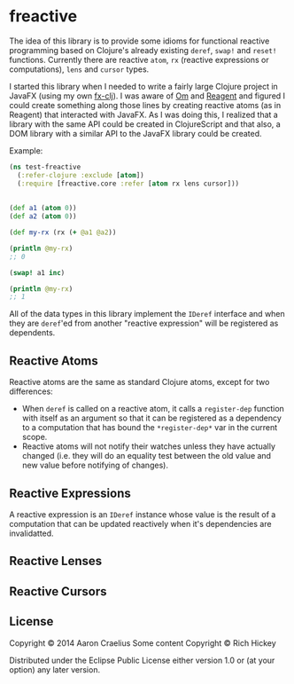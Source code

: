# freactive

The idea of this library is to provide some idioms for functional reactive
programming based on Clojure's already existing `deref`, `swap!` and `reset!`
functions. Currently there are reactive `atom`, `rx` (reactive expressions or computations), `lens`
and `cursor` types.

I started this library when I needed to write a fairly
large Clojure project in JavaFX (using my own [fx-clj](https://github.com/aaronc/fx-clj/)).
I was aware of [Om](https://github.com/swannodette/om) and [Reagent](https://github.com/reagent-project/reagent)
and figured I could create something along those lines by creating reactive atoms (as in Reagent) that interacted with JavaFX.
As I was doing this, I realized that a library with the same API could be created in ClojureScript and that also,
a DOM library with a similar API to the JavaFX library could be created.

Example:
```clj
(ns test-freactive
  (:refer-clojure :exclude [atom])
  (:require [freactive.core :refer [atom rx lens cursor]))
  
  
(def a1 (atom 0))
(def a2 (atom 0))

(def my-rx (rx (+ @a1 @a2))

(println @my-rx)
;; 0

(swap! a1 inc)

(println @my-rx)
;; 1

```

All of the data types in this library implement the `IDeref` interface and
when they are `deref`'ed from another "reactive expression" will be registered
as dependents.

## Reactive Atoms

Reactive atoms are the same as standard Clojure atoms, except for two differences:

* When `deref` is called on a reactive atom, it calls a `register-dep` function
with itself as an argument so that it can be registered as a dependency to
a computation that has bound the `*register-dep*` var in the current scope.
* Reactive atoms will not notify their watches unless they have actually changed
(i.e. they will do an equality test between the old value and new value before
notifying of changes).

## Reactive Expressions

A reactive expression is an `IDeref` instance whose value is the result of
a computation that can be updated reactively when it's dependencies are
invalidatted.


## Reactive Lenses


## Reactive Cursors


## License

Copyright © 2014 Aaron Craelius
Some content Copyright © Rich Hickey

Distributed under the Eclipse Public License either version 1.0 or (at
your option) any later version.
